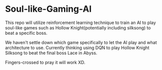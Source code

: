 # Soul-like-Gaming-AI
This repo will utilize reinforcement learning technique to train an AI to play soul-like games such as Hollow Knight(potentially including silksong)  to beat a specific boss.

We haven't settle down which game specifically to let the AI play and what architecture to use. Currently thinking using DQN to play Hollow Knight Silksong to beat the final boss Lace in Abyss.

Fingers-crossed to pray it will work XD.
